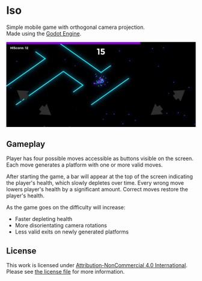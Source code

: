 # Iso

Simple mobile game with orthogonal camera projection.
\
Made using the [Godot Engine](https://godotengine.org/).

![Game Screenshot](/assets/screenshots/screenshot.jpg)

## Gameplay

Player has four possible moves accessible as buttons visible on the screen.
Each move generates a platform with one or more valid moves.

After starting the game, a bar will appear at the top of the screen indicating the player's health, which slowly depletes over time.
Every wrong move lowers player's health by a significant amount.
Correct moves restore the player's health.

As the game goes on the difficulty will increase:
* Faster depleting health
* More disorientating camera rotations
* Less valid exits on newly generated platforms

## License

This work is licensed under [Attribution-NonCommercial 4.0 International](https://creativecommons.org/licenses/by-nc/4.0/legalcode).
\
Please see [the license file](LICENCE.md) for more information.
